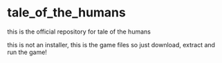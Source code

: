 # tale_of_the_humans
this is the official repository for tale of the humans 

this is not an installer, this is the game files so just download, extract and run the game!
